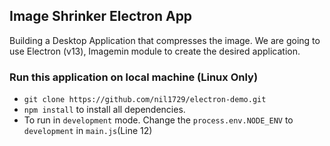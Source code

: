 ## Image Shrinker Electron App

Building a Desktop Application that compresses the image. We are going to use Electron (v13), Imagemin module to create the desired application.

### Run this application on local machine (Linux Only)

- `git clone https://github.com/nil1729/electron-demo.git`
- `npm install` to install all dependencies.
- To run in `development` mode. Change the `process.env.NODE_ENV` to `development` in `main.js`(Line 12)
